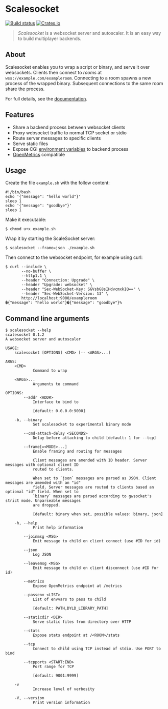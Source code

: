 # Scalesocket

[![Build status](https://github.com/scalesocket/scalesocket/actions/workflows/ci.yml/badge.svg)](https://github.com/scalesocket/scalesocket/actions)
[![Crates.io](https://img.shields.io/crates/v/scalesocket.svg)](https://crates.io/crates/scalesocket)

> *Scalesocket* is a websocket server and autoscaler. It is an easy way to build multiplayer backends.


## About

Scalesocket enables you to wrap a script or binary, and serve it over websockets. Clients then connect to *rooms* at `wss://example.com/exampleroom`. Connecting to a room spawns a new process of the wrapped binary. Subsequent connections to the same room share the process.

For full details, see the [documentation](https://www.scalesocket.org/docs.html).



## Features

* Share a backend process between websocket clients
* Proxy websocket traffic to normal TCP socket or stdio
* Route server messages to specific clients
* Serve static files
* Expose CGI [environment variables](https://www.rfc-editor.org/rfc/rfc3875.html) to backend process
* [OpenMetrics](https://github.com/OpenObservability/OpenMetrics) compatible


## Usage

Create the file `example.sh` with the follow content:
```console,ignore
#!/bin/bash
echo '{"message": "hello world"}'
sleep 1
echo '{"message": "goodbye"}'
sleep 1
```

Make it executable:
```console,ignore
$ chmod u+x example.sh
```

Wrap it by starting the ScaleSocket server:
```console,ignore
$ scalesocket --frame=json ./example.sh
```

Then connect to the websocket endpoint, for example using curl:
```console,ignore
$ curl --include \
       --no-buffer \
       --http1.1 \
       --header "Connection: Upgrade" \
       --header "Upgrade: websocket" \
       --header "Sec-WebSocket-Key: SGVsbG8sIHdvcmxkIQ==" \
       --header "Sec-WebSocket-Version: 13" \
       http://localhost:9000/exampleroom
�{"message": "hello world"}�{"message": "goodbye"}%
```


## Command line arguments

```console
$ scalesocket --help
scalesocket 0.1.2
A websocket server and autoscaler

USAGE:
    scalesocket [OPTIONS] <CMD> [-- <ARGS>...]

ARGS:
    <CMD>
            Command to wrap

    <ARGS>...
            Arguments to command

OPTIONS:
        --addr <ADDR>
            Interface to bind to
            
            [default: 0.0.0.0:9000]

    -b, --binary
            Set scalesocket to experimental binary mode

        --cmd-attach-delay <SECONDS>
            Delay before attaching to child [default: 1 for --tcp]

        --frame[=<MODE>...]
            Enable framing and routing for messages
            
            Client messages are amended with ID header. Server messages with optional client ID
            routed to clients.
            
            When set to `json` messages are parsed as JSON. Client messages are amended with an "id"
            field. Server messages are routed to clients based an optional "id" field. When set to
            `binary` messages are parsed according to gwsocket's strict mode. Unparseable messages
            are dropped.
            
            [default: binary when set, possible values: binary, json]

    -h, --help
            Print help information

        --joinmsg <MSG>
            Emit message to child on client connect (use #ID for id)

        --json
            Log JSON

        --leavemsg <MSG>
            Emit message to child on client disconnect (use #ID for id)

        --metrics
            Expose OpenMetrics endpoint at /metrics

        --passenv <LIST>
            List of envvars to pass to child
            
            [default: PATH,DYLD_LIBRARY_PATH]

        --staticdir <DIR>
            Serve static files from directory over HTTP

        --stats
            Expose stats endpoint at /<ROOM>/stats

        --tcp
            Connect to child using TCP instead of stdio. Use PORT to bind

        --tcpports <START:END>
            Port range for TCP
            
            [default: 9001:9999]

    -v
            Increase level of verbosity

    -V, --version
            Print version information

```
